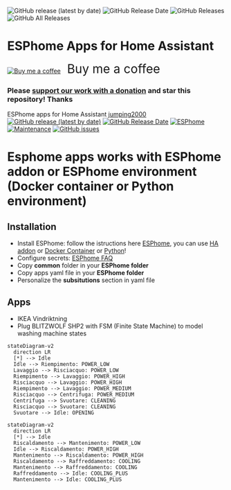 ![GitHub release (latest by date)](https://img.shields.io/github/v/release/jumping2000/esphome_apps?style=for-the-badge) ![GitHub Release Date](https://img.shields.io/github/release-date/jumping2000/esphome_apps?style=for-the-badge) ![GitHub Releases](https://img.shields.io/github/downloads/jumping2000/esphome_apps/latest/total?color=purple&label=%20release%20Downloads&style=for-the-badge) ![GitHub All Releases](https://img.shields.io/github/downloads/jumping2000/esphome_apps/total?color=orange&label=Total%20downloads&style=for-the-badge)

# ESPhome Apps for Home Assistant
[![Buy me a coffee](https://cdn.buymeacoffee.com/buttons/bmc-new-btn-logo.svg)](https://www.buymeacoffee.com/jumping)<span style="margin-left:15px;font-size:28px !important;">Buy me a coffee</span></a>

### Please [support our work with a donation](https://paypal.me/hassiohelp) and star this repository! Thanks

ESPhome apps for Home Assistant [jumping2000](https://github.com/jumping2000/esphome_apps/commits?author=jumping2000)<br>
[![GitHub release (latest by date)](https://img.shields.io/github/v/release/jumping2000/esphome_apps)](https://github.com/jumping2000/esphome_apps/releases)
[![GitHub Release Date](https://img.shields.io/github/release-date/jumping2000/esphome_apps)](https://github.com/jumping2000/esphome_apps/releases)
[![ESPhome][img-esphome]][link-esphome]
[![Maintenance](https://img.shields.io/badge/Maintained%3F-Yes-brightgreen.svg)](https://https://github.com/jumping2000/esphome_apps/graphs/commit-activity)
[![GitHub issues](https://img.shields.io/github/issues/jumping2000/esphome_apps)](https://github.com/jumping2000/esphome_apps/issues)

# Esphome apps works with ESPhome addon or ESPhome environment (Docker container or Python environment)

## Installation
- Install ESPhome: follow the istructions here [ESPhome](https://esphome.io), you can use [HA addon](https://github.com/esphome/home-assistant-addon) or [Docker Container](https://hub.docker.com/r/esphome/esphome) or [Python](https://esphome.io/guides/installing_esphome.html)!
- Configure secrets: [ESPhome FAQ](https://esphome.io/guides/faq.html)
- Copy **common** folder in your **ESPhome folder**
- Copy apps yaml file in your **ESPhome folder**
- Personalize the **subsitutions** section in yaml file

## Apps
-  IKEA Vindriktning
-  Plug BLITZWOLF SHP2 with FSM (Finite State Machine) to model washing machine states 
```mermaid
stateDiagram-v2
  direction LR
  [*] --> Idle
  Idle --> Riempimento: POWER_LOW
  Lavaggio --> Risciacquo: POWER_LOW
  Riempimento --> Lavaggio: POWER_HIGH
  Risciacquo --> Lavaggio: POWER_HIGH
  Riempimento --> Lavaggio: POWER_MEDIUM
  Risciacquo --> Centrifuga: POWER_MEDIUM
  Centrifuga --> Svuotare: CLEANING
  Risciacquo --> Svuotare: CLEANING
  Svuotare --> Idle: OPENING
```


```mermaid
stateDiagram-v2
  direction LR
  [*] --> Idle
  Riscaldamento --> Mantenimento: POWER_LOW
  Idle --> Riscaldamento: POWER_HIGH
  Mantenimento --> Riscaldamento: POWER_HIGH
  Riscaldamento --> Raffreddamento: COOLING
  Mantenimento --> Raffreddamento: COOLING
  Raffreddamento --> Idle: COOLING_PLUS
  Mantenimento --> Idle: COOLING_PLUS
```

[img-hassio]:https://img.shields.io/badge/config_for-Hass.io-53c1f1.svg
[img-esphome]:https://img.shields.io/badge/config_for-esphome.io-53c1f1.svg

[link-hassio]:https://home-assistant.io/hassio/
[link-esphome]:https://esphome.io/
